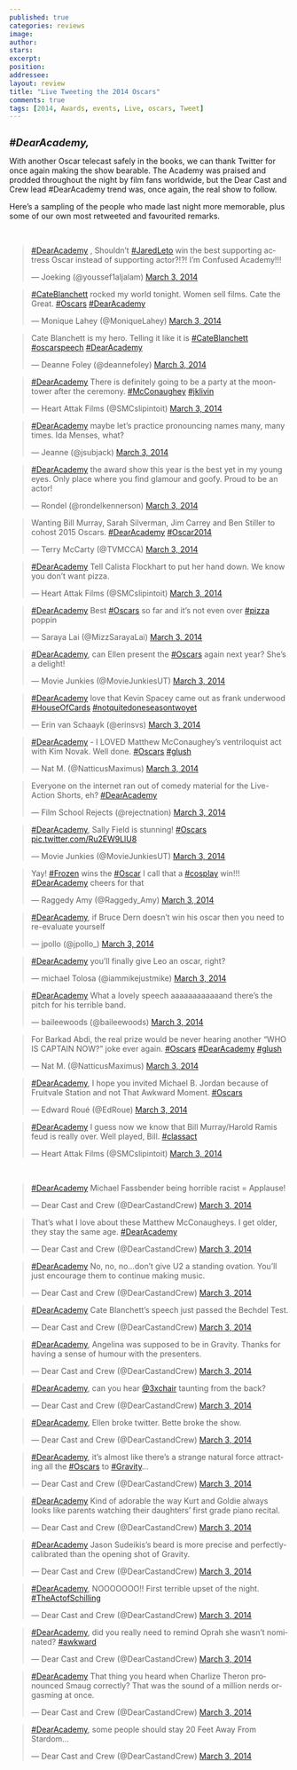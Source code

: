 ```yaml
---
published: true
categories: reviews
image:
author: 
stars: 
excerpt: 
position: 
addressee: 
layout: review
title: "Live Tweeting the 2014 Oscars"
comments: true
tags: [2014, Awards, events, Live, oscars, Tweet]
---
```

<div><p><span class="full-image-block ssNonEditable"><span><a href="/letters/2014/3/3/live-tweeting-the-2014-oscars.html"><img src="http://static.squarespace.com/static/5005f6bcc4aa41161b33e89e/5329cf1fe4b07c068ebf74de/5329cf1fe4b07c068ebf797e/1393867023587/Live%20Tweet%20Oscars%20FINAL.jpg" alt="" /></a></span></span></p>
<p><em><strong style="font-size:130%;">#DearAcademy,</strong></em></p>
<p>With another Oscar telecast safely in the books, we can thank Twitter for once again making the show bearable. The Academy was praised and prodded throughout the night by film fans worldwide, but the Dear Cast and Crew lead #DearAcademy trend was, once again, the real show to follow.&nbsp;</p>
<p>Here&#8217;s a sampling of the people who made last night more memorable, plus some of our own most retweeted and favourited remarks.</p>
&nbsp;
<blockquote class="twitter-tweet" lang="en">
<p><a href="https://twitter.com/search?q=%23DearAcademy&amp;src=hash">#DearAcademy</a> , Shouldn&#8217;t <a href="https://twitter.com/search?q=%23JaredLeto&amp;src=hash">#JaredLeto</a> win the best supporting actress Oscar instead of  supporting actor?!?!  I&#8217;m Confused Academy!!!</p>
&mdash; Joeking  (@youssef1aljalam) <a href="https://twitter.com/youssef1aljalam/statuses/440381949077495808">March 3, 2014</a></blockquote>
<p></p>
<blockquote class="twitter-tweet" lang="en">
<p><a href="https://twitter.com/search?q=%23CateBlanchett&amp;src=hash">#CateBlanchett</a> rocked my world tonight. Women sell films. Cate the Great. <a href="https://twitter.com/search?q=%23Oscars&amp;src=hash">#Oscars</a> <a href="https://twitter.com/search?q=%23DearAcademy&amp;src=hash">#DearAcademy</a></p>
&mdash; Monique Lahey (@MoniqueLahey) <a href="https://twitter.com/MoniqueLahey/statuses/440352617735405568">March 3, 2014</a></blockquote>
<p></p>
<blockquote class="twitter-tweet" lang="en">
<p>Cate Blanchett is my hero. Telling it like it is <a href="https://twitter.com/search?q=%23CateBlanchett&amp;src=hash">#CateBlanchett</a> <a href="https://twitter.com/search?q=%23oscarspeech&amp;src=hash">#oscarspeech</a> <a href="https://twitter.com/search?q=%23DearAcademy&amp;src=hash">#DearAcademy</a></p>
&mdash; Deanne Foley (@deannefoley) <a href="https://twitter.com/deannefoley/statuses/440349029705453568">March 3, 2014</a></blockquote>
<p></p>
<blockquote class="twitter-tweet" lang="en">
<p><a href="https://twitter.com/search?q=%23DearAcademy&amp;src=hash">#DearAcademy</a> There is definitely going to be a party at the moontower after the ceremony. <a href="https://twitter.com/search?q=%23McConaughey&amp;src=hash">#McConaughey</a> <a href="https://twitter.com/search?q=%23jklivin&amp;src=hash">#jklivin</a></p>
&mdash; Heart Attak Films (@SMCslipintoit) <a href="https://twitter.com/SMCslipintoit/statuses/440349060311302144">March 3, 2014</a></blockquote>
<p></p>
<blockquote class="twitter-tweet" lang="en">
<p><a href="https://twitter.com/search?q=%23DearAcademy&amp;src=hash">#DearAcademy</a> maybe let&#8217;s practice pronouncing names many, many times. Ida Menses,  what?</p>
&mdash; Jeanne (@jsubjack) <a href="https://twitter.com/jsubjack/statuses/440338634718584832">March 3, 2014</a></blockquote>
<p></p>
<blockquote class="twitter-tweet" lang="en">
<p><a href="https://twitter.com/search?q=%23DearAcademy&amp;src=hash">#DearAcademy</a> the award show this year is the best yet in my young eyes. Only place where you find glamour and goofy. Proud to be an actor!</p>
&mdash; Rondel   (@rondelkennerson) <a href="https://twitter.com/rondelkennerson/statuses/440332139251265537">March 3, 2014</a></blockquote>
<p></p>
<blockquote class="twitter-tweet" lang="en">
<p>Wanting Bill Murray, Sarah Silverman, Jim Carrey and Ben Stiller to cohost 2015 Oscars.  <a href="https://twitter.com/search?q=%23DearAcademy&amp;src=hash">#DearAcademy</a> <a href="https://twitter.com/search?q=%23Oscar2014&amp;src=hash">#Oscar2014</a></p>
&mdash; Terry McCarty (@TVMCCA) <a href="https://twitter.com/TVMCCA/statuses/440329856597753856">March 3, 2014</a></blockquote>
<p></p>
<blockquote class="twitter-tweet" lang="en">
<p><a href="https://twitter.com/search?q=%23DearAcademy&amp;src=hash">#DearAcademy</a> Tell Calista Flockhart to put her hand down. We know you don&#8217;t want pizza.</p>
&mdash; Heart Attak Films (@SMCslipintoit) <a href="https://twitter.com/SMCslipintoit/statuses/440315040152162304">March 3, 2014</a></blockquote>
<p></p>
<blockquote class="twitter-tweet" lang="en">
<p><a href="https://twitter.com/search?q=%23DearAcademy&amp;src=hash">#DearAcademy</a> Best <a href="https://twitter.com/search?q=%23Oscars&amp;src=hash">#Oscars</a> so far and it&#8217;s not even over <a href="https://twitter.com/search?q=%23pizza&amp;src=hash">#pizza</a> poppin</p>
&mdash; Saraya Lai (@MizzSarayaLai) <a href="https://twitter.com/MizzSarayaLai/statuses/440327163636899842">March 3, 2014</a></blockquote>
<p></p>
<blockquote class="twitter-tweet" lang="en">
<p><a href="https://twitter.com/search?q=%23DearAcademy&amp;src=hash">#DearAcademy</a>, can Ellen present the <a href="https://twitter.com/search?q=%23Oscars&amp;src=hash">#Oscars</a> again next year? She&#8217;s a delight!</p>
&mdash; Movie Junkies (@MovieJunkiesUT) <a href="https://twitter.com/MovieJunkiesUT/statuses/440326922321788931">March 3, 2014</a></blockquote>
<p></p>
<blockquote class="twitter-tweet" lang="en">
<p><a href="https://twitter.com/search?q=%23DearAcademy&amp;src=hash">#DearAcademy</a> love that Kevin Spacey came out as frank underwood <a href="https://twitter.com/search?q=%23HouseOfCards&amp;src=hash">#HouseOfCards</a> <a href="https://twitter.com/search?q=%23notquitedoneseasontwoyet&amp;src=hash">#notquitedoneseasontwoyet</a></p>
&mdash; Erin van Schaayk (@erinsvs) <a href="https://twitter.com/erinsvs/statuses/440316211394404352">March 3, 2014</a></blockquote>
<p></p>
<blockquote class="twitter-tweet" lang="en">
<p><a href="https://twitter.com/search?q=%23DearAcademy&amp;src=hash">#DearAcademy</a> - I LOVED Matthew McConaughey&rsquo;s ventriloquist act with Kim Novak. Well done. <a href="https://twitter.com/search?q=%23Oscars&amp;src=hash">#Oscars</a> <a href="https://twitter.com/search?q=%23glush&amp;src=hash">#glush</a></p>
&mdash; Nat M. (@NatticusMaximus) <a href="https://twitter.com/NatticusMaximus/statuses/440309220026503169">March 3, 2014</a></blockquote>
<p></p>
<blockquote class="twitter-tweet" lang="en">
<p>Everyone on the internet ran out of comedy material for the Live-Action Shorts, eh? <a href="https://twitter.com/search?q=%23DearAcademy&amp;src=hash">#DearAcademy</a></p>
&mdash; Film School Rejects (@rejectnation) <a href="https://twitter.com/rejectnation/statuses/440313901205712898">March 3, 2014</a></blockquote>
<p></p>
<blockquote class="twitter-tweet" lang="en">
<p><a href="https://twitter.com/search?q=%23DearAcademy&amp;src=hash">#DearAcademy</a>, Sally Field is stunning! <a href="https://twitter.com/search?q=%23Oscars&amp;src=hash">#Oscars</a> <a href="http://t.co/Ru2EW9LlU8">pic.twitter.com/Ru2EW9LlU8</a></p>
&mdash; Movie Junkies (@MovieJunkiesUT) <a href="https://twitter.com/MovieJunkiesUT/statuses/440310190315814912">March 3, 2014</a></blockquote>
<p></p>
<blockquote class="twitter-tweet" lang="en">
<p>Yay! <a href="https://twitter.com/search?q=%23Frozen&amp;src=hash">#Frozen</a> wins the <a href="https://twitter.com/search?q=%23Oscar&amp;src=hash">#Oscar</a> I call that a <a href="https://twitter.com/search?q=%23cosplay&amp;src=hash">#cosplay</a> win!!! <a href="https://twitter.com/search?q=%23DearAcademy&amp;src=hash">#DearAcademy</a> cheers for that</p>
&mdash; Raggedy Amy (@Raggedy_Amy) <a href="https://twitter.com/Raggedy_Amy/statuses/440309699830108161">March 3, 2014</a></blockquote>
<p></p>
<blockquote class="twitter-tweet" lang="en">
<p><a href="https://twitter.com/search?q=%23DearAcademy&amp;src=hash">#DearAcademy</a>, if Bruce Dern doesn&#8217;t win his oscar then you need to re-evaluate yourself</p>
&mdash; jpollo (@jpollo_) <a href="https://twitter.com/jpollo_/statuses/440307709074604032">March 3, 2014</a></blockquote>
<p></p>
<blockquote class="twitter-tweet" lang="en">
<p><a href="https://twitter.com/search?q=%23DearAcademy&amp;src=hash">#DearAcademy</a> you&#8217;ll finally give Leo an oscar, right?</p>
&mdash; michael Tolosa (@iammikejustmike) <a href="https://twitter.com/iammikejustmike/statuses/440302722676322304">March 3, 2014</a></blockquote>
<p></p>
<blockquote class="twitter-tweet" lang="en">
<p><a href="https://twitter.com/search?q=%23DearAcademy&amp;src=hash">#DearAcademy</a> What a lovely speech aaaaaaaaaaaand there&#8217;s the pitch for his terrible band.</p>
&mdash; baileewoods (@baileewoods) <a href="https://twitter.com/baileewoods/statuses/440302463275388928">March 3, 2014</a></blockquote>
<p></p>
<blockquote class="twitter-tweet" lang="en">
<p>For Barkad Abdi, the real prize would be never hearing another &ldquo;WHO IS CAPTAIN NOW?&rdquo; joke ever again. <a href="https://twitter.com/search?q=%23Oscars&amp;src=hash">#Oscars</a> <a href="https://twitter.com/search?q=%23DearAcademy&amp;src=hash">#DearAcademy</a> <a href="https://twitter.com/search?q=%23glush&amp;src=hash">#glush</a></p>
&mdash; Nat M. (@NatticusMaximus) <a href="https://twitter.com/NatticusMaximus/statuses/440299445381369856">March 3, 2014</a></blockquote>
<p></p>
<blockquote class="twitter-tweet" lang="en">
<p><a href="https://twitter.com/search?q=%23DearAcademy&amp;src=hash">#DearAcademy</a>, I hope you invited Michael B. Jordan because of Fruitvale Station and not That Awkward Moment. <a href="https://twitter.com/search?q=%23Oscars&amp;src=hash">#Oscars</a></p>
&mdash; Edward Rou&eacute; (@EdRoue) <a href="https://twitter.com/EdRoue/statuses/440322382574526464">March 3, 2014</a></blockquote>
<p></p>
<blockquote class="twitter-tweet" lang="en">
<p><a href="https://twitter.com/search?q=%23DearAcademy&amp;src=hash">#DearAcademy</a> I guess now we know that Bill Murray/Harold Ramis feud is really over. Well played, Bill. <a href="https://twitter.com/search?q=%23classact&amp;src=hash">#classact</a></p>
&mdash; Heart Attak Films (@SMCslipintoit) <a href="https://twitter.com/SMCslipintoit/statuses/440328028846325760">March 3, 2014</a></blockquote>
<p></p>
<p>&nbsp;</p>
<blockquote class="twitter-tweet" lang="en">
<p><a href="https://twitter.com/search?q=%23DearAcademy&amp;src=hash">#DearAcademy</a> Michael Fassbender being horrible racist = Applause!</p>
&mdash; Dear Cast and Crew (@DearCastandCrew) <a href="https://twitter.com/DearCastandCrew/statuses/440301083731038208">March 3, 2014</a></blockquote>
<p></p>
<blockquote class="twitter-tweet" lang="en">
<p>That&#8217;s what I love about these Matthew McConaugheys. I get older, they stay the same age. <a href="https://twitter.com/search?q=%23DearAcademy&amp;src=hash">#DearAcademy</a></p>
&mdash; Dear Cast and Crew (@DearCastandCrew) <a href="https://twitter.com/DearCastandCrew/statuses/440349552504098816">March 3, 2014</a></blockquote>
<p></p>
<blockquote class="twitter-tweet" lang="en">
<p><a href="https://twitter.com/search?q=%23DearAcademy&amp;src=hash">#DearAcademy</a> No, no, no&#8230;don&#8217;t give U2 a standing ovation. You&#8217;ll just encourage them to continue making music.</p>
&mdash; Dear Cast and Crew (@DearCastandCrew) <a href="https://twitter.com/DearCastandCrew/statuses/440320268590800897">March 3, 2014</a></blockquote>
<p></p>
<blockquote class="twitter-tweet" lang="en">
<p><a href="https://twitter.com/search?q=%23DearAcademy&amp;src=hash">#DearAcademy</a> Cate Blanchett&#8217;s speech just passed the Bechdel Test.</p>
&mdash; Dear Cast and Crew (@DearCastandCrew) <a href="https://twitter.com/DearCastandCrew/statuses/440347670406635520">March 3, 2014</a></blockquote>
<p></p>
<blockquote class="twitter-tweet" lang="en">
<p><a href="https://twitter.com/search?q=%23DearAcademy&amp;src=hash">#DearAcademy</a>, Angelina was supposed to be in Gravity. Thanks for having a sense of humour with the presenters.</p>
&mdash; Dear Cast and Crew (@DearCastandCrew) <a href="https://twitter.com/DearCastandCrew/statuses/440344895836786689">March 3, 2014</a></blockquote>
<p></p>
<blockquote class="twitter-tweet" lang="en">
<p><a href="https://twitter.com/search?q=%23DearAcademy&amp;src=hash">#DearAcademy</a>, can you hear <a href="https://twitter.com/3xchair">@3xchair</a> taunting from the back?</p>
&mdash; Dear Cast and Crew (@DearCastandCrew) <a href="https://twitter.com/DearCastandCrew/statuses/440342429590237184">March 3, 2014</a></blockquote>
<p></p>
<blockquote class="twitter-tweet" lang="en">
<p><a href="https://twitter.com/search?q=%23DearAcademy&amp;src=hash">#DearAcademy</a>, Ellen broke twitter. Bette broke the show.</p>
&mdash; Dear Cast and Crew (@DearCastandCrew) <a href="https://twitter.com/DearCastandCrew/statuses/440337078799597569">March 3, 2014</a></blockquote>
<p></p>
<blockquote class="twitter-tweet" lang="en">
<p><a href="https://twitter.com/search?q=%23DearAcademy&amp;src=hash">#DearAcademy</a>, it&#8217;s almost like there&#8217;s a strange natural force attracting all the <a href="https://twitter.com/search?q=%23Oscars&amp;src=hash">#Oscars</a> to <a href="https://twitter.com/search?q=%23Gravity&amp;src=hash">#Gravity</a>&#8230;</p>
&mdash; Dear Cast and Crew (@DearCastandCrew) <a href="https://twitter.com/DearCastandCrew/statuses/440328162703319040">March 3, 2014</a></blockquote>
<p></p>
<blockquote class="twitter-tweet" lang="en">
<p><a href="https://twitter.com/search?q=%23DearAcademy&amp;src=hash">#DearAcademy</a> Kind of adorable the way Kurt and Goldie always looks like parents watching their daughters&#8217; first grade piano recital.</p>
&mdash; Dear Cast and Crew (@DearCastandCrew) <a href="https://twitter.com/DearCastandCrew/statuses/440313495872372736">March 3, 2014</a></blockquote>
<p></p>
<blockquote class="twitter-tweet" lang="en">
<p><a href="https://twitter.com/search?q=%23DearAcademy&amp;src=hash">#DearAcademy</a> Jason Sudeikis&#8217;s beard is more precise and perfectly-calibrated than the opening shot of Gravity.</p>
&mdash; Dear Cast and Crew (@DearCastandCrew) <a href="https://twitter.com/DearCastandCrew/statuses/440314182957674496">March 3, 2014</a></blockquote>
<p></p>
<blockquote class="twitter-tweet" lang="en">
<p><a href="https://twitter.com/search?q=%23DearAcademy&amp;src=hash">#DearAcademy</a>, NOOOOOOO!! First terrible upset of the night. <a href="https://twitter.com/search?q=%23TheActofSchilling&amp;src=hash">#TheActofSchilling</a></p>
&mdash; Dear Cast and Crew (@DearCastandCrew) <a href="https://twitter.com/DearCastandCrew/statuses/440315273195683840">March 3, 2014</a></blockquote>
<p></p>
<blockquote class="twitter-tweet" lang="en">
<p><a href="https://twitter.com/search?q=%23DearAcademy&amp;src=hash">#DearAcademy</a>, did you really need to remind Oprah she wasn&#8217;t nominated? <a href="https://twitter.com/search?q=%23awkward&amp;src=hash">#awkward</a></p>
&mdash; Dear Cast and Crew (@DearCastandCrew) <a href="https://twitter.com/DearCastandCrew/statuses/440310741720387584">March 3, 2014</a></blockquote>
<p></p>
<blockquote class="twitter-tweet" lang="en">
<p><a href="https://twitter.com/search?q=%23DearAcademy&amp;src=hash">#DearAcademy</a> That thing you heard when Charlize Theron pronounced Smaug correctly? That was the sound of a million nerds orgasming at once.</p>
&mdash; Dear Cast and Crew (@DearCastandCrew) <a href="https://twitter.com/DearCastandCrew/statuses/440322617221070848">March 3, 2014</a></blockquote>
<p></p>
<blockquote class="twitter-tweet" lang="en">
<p><a href="https://twitter.com/search?q=%23DearAcademy&amp;src=hash">#DearAcademy</a>, some people should stay 20 Feet Away From Stardom&#8230;</p>
&mdash; Dear Cast and Crew (@DearCastandCrew) <a href="https://twitter.com/DearCastandCrew/statuses/440315732463591424">March 3, 2014</a></blockquote>
<p></p></div>

